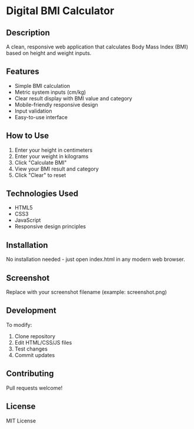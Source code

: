 # Digital BMI Calculator

## Description
A clean, responsive web application that calculates Body Mass Index (BMI) based on height and weight inputs.

## Features
- Simple BMI calculation
- Metric system inputs (cm/kg)
- Clear result display with BMI value and category
- Mobile-friendly responsive design
- Input validation
- Easy-to-use interface

## How to Use
1. Enter your height in centimeters
2. Enter your weight in kilograms
3. Click "Calculate BMI"
4. View your BMI result and category
5. Click "Clear" to reset

## Technologies Used
- HTML5
- CSS3 
- JavaScript
- Responsive design principles

## Installation
No installation needed - just open index.html in any modern web browser.

## Screenshot
Replace with your screenshot filename (example: screenshot.png)

## Development
To modify:
1. Clone repository
2. Edit HTML/CSS/JS files
3. Test changes
4. Commit updates

## Contributing
Pull requests welcome!

## License
MIT License
